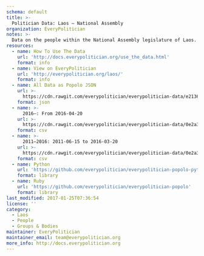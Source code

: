 ```yaml
---
schema: default
title: >-
  Politician Data: Laos — National Assembly
organization: EveryPolitician
notes: >-
  Data on the people within the National Assembly legislature of Laos.
resources:
  - name: How To Use The Data
    url: 'http://docs.everypolitician.org/use_the_data.html'
    format: info
  - name: View on EveryPolitician
    url: 'http://everypolitician.org/laos/'
    format: info
  - name: All Data as Popolo JSON
    url: >-
      https://cdn.rawgit.com/everypolitician/everypolitician-data/e2136df49f1b6e92936e8a5a39ddfaa09c61bfd2/data/Laos/Assembly/ep-popolo-v1.0.json
    format: json
  - name: >-
      2016–: From 2016-04-20
    url: >-
      https://cdn.rawgit.com/everypolitician/everypolitician-data/0e2a3210b5477b1d441cd98cf4e9283f20d8048d/data/Laos/Assembly/term-2016.csv
    format: csv
  - name: >-
      2011–2016: 2011-06-15 to 2016-03-20
    url: >-
      https://cdn.rawgit.com/everypolitician/everypolitician-data/0e2a3210b5477b1d441cd98cf4e9283f20d8048d/data/Laos/Assembly/term-2011.csv
    format: csv
  - name: Python
    url: 'https://github.com/everypolitician/everypolitician-popolo-python'
    format: library
  - name: Ruby
    url: 'https://github.com/everypolitician/everypolitician-popolo'
    format: library
last_modified: 2017-01-25T07:36:54
license: ''
category:
  - Laos
  - People
  - Groups & Bodies
maintainer: EveryPolitician
maintainer_email: team@everypolitician.org
more_info: http://docs.everypolitician.org
---
```


